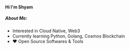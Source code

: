 <h4>Hi I'm Shyam</h4>

##### About Me:

- Interested in Cloud Native, Web3
- Currently learning Python, Golang, Cosmos Blockchain
- :heart: Open Source Softwares & Tools
